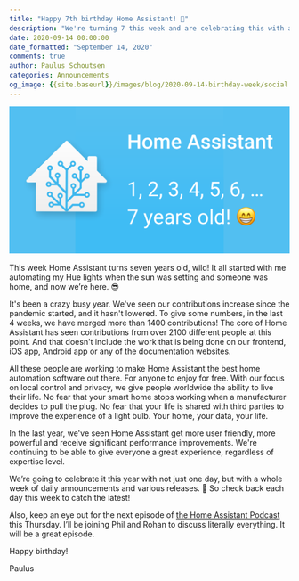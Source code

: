 ```yaml
---
title: "Happy 7th birthday Home Assistant! 🎉"
description: "We're turning 7 this week and are celebrating this with a week of cool releases. Keep an eye on the blog for the latest."
date: 2020-09-14 00:00:00
date_formatted: "September 14, 2020"
comments: true
author: Paulus Schoutsen
categories: Announcements
og_image: {{site.baseurl}}/images/blog/2020-09-14-birthday-week/social.png
---
```


![Celebration graphic](/images/blog/2020-09-14-birthday-week/social.png)

This week Home Assistant turns seven years old, wild! It all started with me automating my Hue lights when the sun was setting and someone was home, and now we’re here. 😎

It's been a crazy busy year. We've seen our contributions increase since the pandemic started, and it hasn't lowered. To give some numbers, in the last 4 weeks, we have merged more than 1400 contributions! The core of Home Assistant has seen contributions from over 2100 different people at this point. And that doesn't include the work that is being done on our frontend, iOS app, Android app or any of the documentation websites.

All these people are working to make Home Assistant the best home automation software out there. For anyone to enjoy for free. With our focus on local control and privacy, we give people worldwide the ability to live their life. No fear that your smart home stops working when a manufacturer decides to pull the plug. No fear that your life is shared with third parties to improve the experience of a light bulb. Your home, your data, your life.

In the last year, we've seen Home Assistant get more user friendly, more powerful and receive significant performance improvements. We're continuing to be able to give everyone a great experience, regardless of expertise level.

We’re going to celebrate it this year with not just one day, but with a whole week of daily announcements and various releases. 🎁 So check back each day this week to catch the latest!

Also, keep an eye out for the next episode of [the Home Assistant Podcast](https://hasspodcast.io/) this Thursday. I’ll be joining Phil and Rohan to discuss literally everything. It will be a great episode.

Happy birthday!

Paulus
